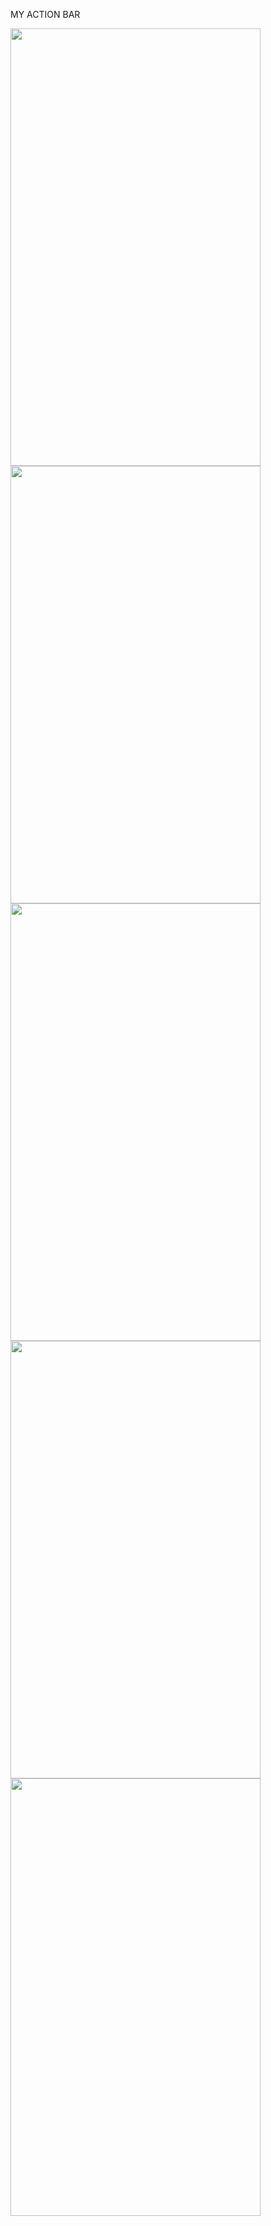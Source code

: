 MY ACTION BAR

<img src ="https://user-images.githubusercontent.com/54837910/68644218-e1101a80-0546-11ea-8731-59e38e432822.jpeg" width=400px height=700px>
<img src ="https://user-images.githubusercontent.com/54837910/68644220-e2d9de00-0546-11ea-9199-aadebe8e1594.jpeg" width=400px height=700px>
<img src ="https://user-images.githubusercontent.com/54837910/68644222-e53c3800-0546-11ea-8f3c-68180cd788b1.jpeg" width=400px height=700px>
<img src ="https://user-images.githubusercontent.com/54837910/68644227-e8cfbf00-0546-11ea-898b-7a5d008d8f8e.jpeg" width=400px height=700px>
<img src ="https://user-images.githubusercontent.com/54837910/68644230-ea998280-0546-11ea-88e0-7e3e4ee93b6e.jpeg" width=400px height=700px>
